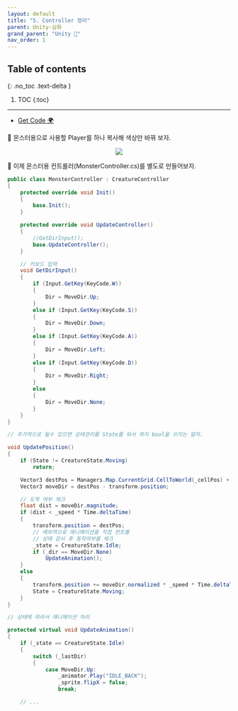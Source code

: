 ```yaml
---
layout: default
title: "5. Controller 정리"
parent: Unity-심화
grand_parent: "Unity 🎡"
nav_order: 1
---
```


## Table of contents
{: .no_toc .text-delta }

1. TOC
{:toc}

---

* [Get Code 🌍](https://github.com/EasyCoding-7/UnityPortfolio/tree/5.Controller)

🐹 몬스터용으로 사용할 Player를 하나 복사해 색상만 바꿔 보자.

<p align="center">
  <img src="https://taehyungs-programming-blog.github.io/blog/assets/images/csharp/unity-adv/unity-adv-5-1.png"/>
</p>

🐹 이제 몬스터용 컨트롤러(MonsterController.cs)를 별도로 만들어보자.

```csharp
public class MonsterController : CreatureController
{
	protected override void Init()
	{
		base.Init();
	}

	protected override void UpdateController()
	{
		//GetDirInput();
		base.UpdateController();
	}

	// 키보드 입력
	void GetDirInput()
	{
		if (Input.GetKey(KeyCode.W))
		{
			Dir = MoveDir.Up;
		}
		else if (Input.GetKey(KeyCode.S))
		{
			Dir = MoveDir.Down;
		}
		else if (Input.GetKey(KeyCode.A))
		{
			Dir = MoveDir.Left;
		}
		else if (Input.GetKey(KeyCode.D))
		{
			Dir = MoveDir.Right;
		}
		else
		{
			Dir = MoveDir.None;
		}
	}
}
```

```csharp
// 추가적으로 될수 있으면 상태관리를 State를 둬서 하지 bool을 쓰지는 말자.

void UpdatePosition()
{
    if (State != CreatureState.Moving)
        return;

    Vector3 destPos = Managers.Map.CurrentGrid.CellToWorld(_cellPos) + new Vector3(0.5f, 0.5f);
    Vector3 moveDir = destPos - transform.position;

    // 도착 여부 체크
    float dist = moveDir.magnitude;
    if (dist < _speed * Time.deltaTime)
    {
        transform.position = destPos;
        // 예외적으로 애니메이션을 직접 컨트롤
        // 상태 감시 후 동작여부를 체크
        _state = CreatureState.Idle;
        if (_dir == MoveDir.None)
            UpdateAnimation();
    }
    else
    {
        transform.position += moveDir.normalized * _speed * Time.deltaTime;
        State = CreatureState.Moving;
    }
}
```

```csharp
// 상태에 따라서 애니메이션 처리

protected virtual void UpdateAnimation()
{
    if (_state == CreatureState.Idle)
    {
        switch (_lastDir)
        {
            case MoveDir.Up:
                _animator.Play("IDLE_BACK");
                _sprite.flipX = false;
                break;

    // ...
```
